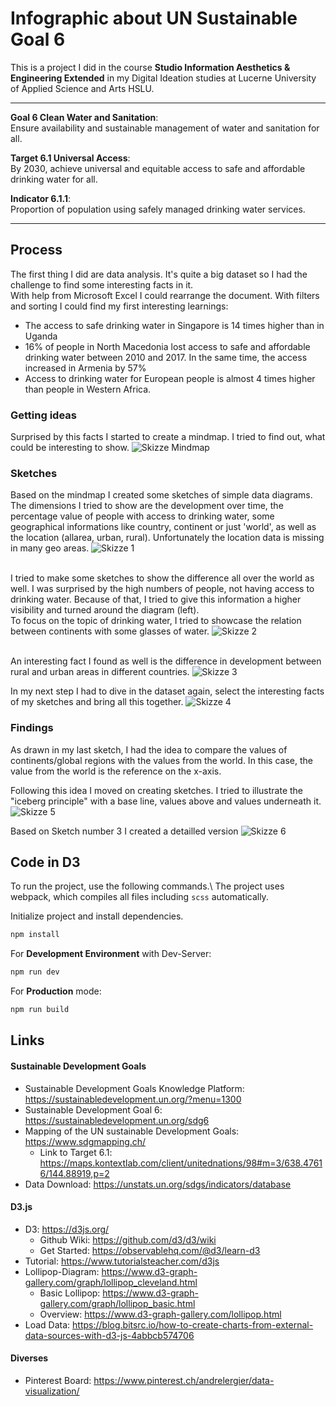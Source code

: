 # Infographic about UN Sustainable Goal 6
This is a project I did in the course __Studio Information Aesthetics & Engineering Extended__ in my Digital Ideation studies at Lucerne University of Applied Science and Arts HSLU.

---

__Goal 6 Clean Water and Sanitation__:<br>
Ensure availability and sustainable management of water and sanitation for all.<br>

__Target 6.1 Universal Access__:<br>
By 2030, achieve universal and equitable access to safe and affordable drinking water for all.<br>

__Indicator 6.1.1__:<br>
Proportion of population using safely managed drinking water services.<br>

---

## Process
The first thing I did are data analysis. It's quite a big dataset so I had the challenge to find some interesting facts in it.<br>
With help from Microsoft Excel I could rearrange the document. With filters and sorting I could find my first interesting learnings:
- The access to safe drinking water in Singapore is 14 times higher than in Uganda
- 16% of people in North Macedonia lost access to safe and affordable drinking water between 2010 and 2017. In the same time, the access increased in Armenia by 57%
- Access to drinking water for European people is almost 4 times higher than people in Western Africa.

### Getting ideas
Surprised by this facts I started to create a mindmap. I tried to find out, what could be interesting to show.
![Skizze Mindmap](assets/skizze-mindmap.png "Skizze Mindmap")

### Sketches
Based on the mindmap I created some sketches of simple data diagrams. The dimensions I tried to show are the development over time, the percentage value of people with access to drinking water, some geographical informations like country, continent or just 'world', as well as the location (allarea, urban, rural).
Unfortunately the location data is missing in many geo areas.
![Skizze 1](assets/skizze-1.png "Skizze Diagramme")<br><br>

I tried to make some sketches to show the difference all over the world as well. I was surprised by the high numbers of people, not having access to drinking water. Because of that, I tried to give this information a higher visibility and turned around the diagram (left).<br>
To focus on the topic of drinking water, I tried to showcase the relation between continents with some glasses of water.
![Skizze 2](assets/skizze-2.png "Skizze Diagramme")<br><br>

An interesting fact I found as well is the difference in development between rural and urban areas in different countries.
![Skizze 3](assets/skizze-3.png "Skizze Diagramme")

In my next step I had to dive in the dataset again, select the interesting facts of my sketches and bring all this together.
![Skizze 4](assets/skizze-4.png "Skizze Diagramme")

### Findings
As drawn in my last sketch, I had the idea to compare the values of continents/global regions with the values from the world. In this case, the value from the world is the reference on the x-axis.

Following this idea I moved on creating sketches. I tried to illustrate the "iceberg principle" with a base line, values above and values underneath it.
![Skizze 5](assets/skizze-5.png "Skizze Diagramme")

Based on Sketch number 3 I created a detailled version
![Skizze 6](assets/skizze-6.png "Skizze Diagramm")

## Code in D3
To run the project, use the following commands.\\
The project uses webpack, which compiles all files including `scss` automatically.

Initialize project and install dependencies.
```sh
npm install
```

For __Development Environment__ with Dev-Server:
```sh
npm run dev
```

For __Production__ mode:
```sh
npm run build
```

## Links
#### Sustainable Development Goals
- Sustainable Development Goals Knowledge Platform: https://sustainabledevelopment.un.org/?menu=1300
- Sustainable Development Goal 6: https://sustainabledevelopment.un.org/sdg6
- Mapping of the UN sustainable Development Goals: https://www.sdgmapping.ch/
  - Link to Target 6.1: https://maps.kontextlab.com/client/unitednations/98#m=3/638.47616/144.88919,p=2
- Data Download: https://unstats.un.org/sdgs/indicators/database

#### D3.js
- D3: https://d3js.org/
  - Github Wiki: https://github.com/d3/d3/wiki
  - Get Started: https://observablehq.com/@d3/learn-d3
- Tutorial: https://www.tutorialsteacher.com/d3js
- Lollipop-Diagram: https://www.d3-graph-gallery.com/graph/lollipop_cleveland.html
  - Basic Lollipop: https://www.d3-graph-gallery.com/graph/lollipop_basic.html
  - Overview: https://www.d3-graph-gallery.com/lollipop.html
- Load Data: https://blog.bitsrc.io/how-to-create-charts-from-external-data-sources-with-d3-js-4abbcb574706

#### Diverses
- Pinterest Board: https://www.pinterest.ch/andrelergier/data-visualization/

